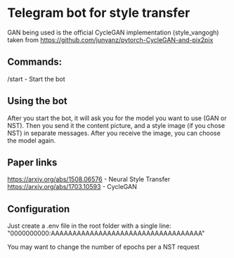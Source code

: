 # Telegram bot for style transfer
GAN being used is the official CycleGAN implementation (style_vangogh) taken from https://github.com/junyanz/pytorch-CycleGAN-and-pix2pix
## Commands:
/start - Start the bot
## Using the bot
After you start the bot, it will ask you for the model you want to use (GAN or NST).
Then you send it the content picture, and a style image (if you chose NST) in separate messages.
After you receive the image, you can choose the model again.
## Paper links 
https://arxiv.org/abs/1508.06576 - Neural Style Transfer  
https://arxiv.org/abs/1703.10593 - CycleGAN
## Configuration
Just create a .env file in the root folder with a single line:  
"0000000000:AAAAAAAAAAAAAAAAAAAAAAAAAAAAAAAAAAA"

You may want to change the number of epochs per a NST request
